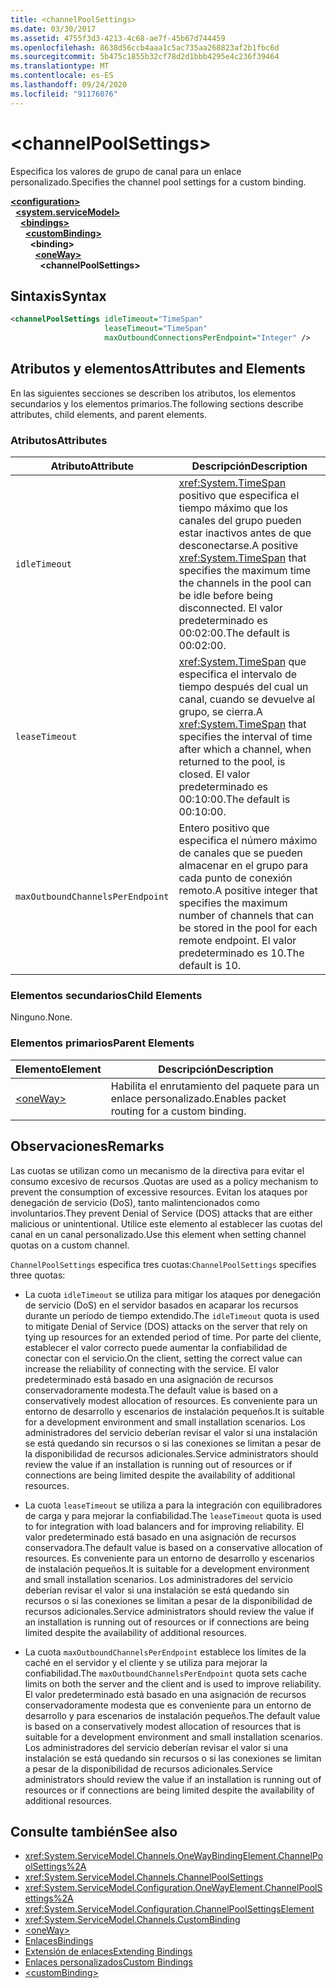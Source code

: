 ```yaml
---
title: <channelPoolSettings>
ms.date: 03/30/2017
ms.assetid: 4755f3d3-4213-4c68-ae7f-45b67d744459
ms.openlocfilehash: 8638d56ccb4aaa1c5ac735aa268823af2b1fbc6d
ms.sourcegitcommit: 5b475c1855b32cf78d2d1bbb4295e4c236f39464
ms.translationtype: MT
ms.contentlocale: es-ES
ms.lasthandoff: 09/24/2020
ms.locfileid: "91176076"
---
```

# \<channelPoolSettings>

<span data-ttu-id="eaf5f-101">Especifica los valores de grupo de canal para un enlace personalizado.</span><span class="sxs-lookup"><span data-stu-id="eaf5f-101">Specifies the channel pool settings for a custom binding.</span></span>  
  
[**\<configuration>**](../configuration-element.md)\
&nbsp;&nbsp;[**\<system.serviceModel>**](system-servicemodel.md)\
&nbsp;&nbsp;&nbsp;&nbsp;[**\<bindings>**](bindings.md)\
&nbsp;&nbsp;&nbsp;&nbsp;&nbsp;&nbsp;[**\<customBinding>**](custombinding.md)\
&nbsp;&nbsp;&nbsp;&nbsp;&nbsp;&nbsp;&nbsp;&nbsp;**\<binding>**\
&nbsp;&nbsp;&nbsp;&nbsp;&nbsp;&nbsp;&nbsp;&nbsp;&nbsp;&nbsp;[**\<oneWay>**](oneway.md)\
&nbsp;&nbsp;&nbsp;&nbsp;&nbsp;&nbsp;&nbsp;&nbsp;&nbsp;&nbsp;&nbsp;&nbsp;**\<channelPoolSettings>**  
  
## <a name="syntax"></a><span data-ttu-id="eaf5f-102">Sintaxis</span><span class="sxs-lookup"><span data-stu-id="eaf5f-102">Syntax</span></span>  
  
```xml  
<channelPoolSettings idleTimeout="TimeSpan"
                     leaseTimeout="TimeSpan"
                     maxOutboundConnectionsPerEndpoint="Integer" />
```  
  
## <a name="attributes-and-elements"></a><span data-ttu-id="eaf5f-103">Atributos y elementos</span><span class="sxs-lookup"><span data-stu-id="eaf5f-103">Attributes and Elements</span></span>  

 <span data-ttu-id="eaf5f-104">En las siguientes secciones se describen los atributos, los elementos secundarios y los elementos primarios.</span><span class="sxs-lookup"><span data-stu-id="eaf5f-104">The following sections describe attributes, child elements, and parent elements.</span></span>  
  
### <a name="attributes"></a><span data-ttu-id="eaf5f-105">Atributos</span><span class="sxs-lookup"><span data-stu-id="eaf5f-105">Attributes</span></span>  
  
|<span data-ttu-id="eaf5f-106">Atributo</span><span class="sxs-lookup"><span data-stu-id="eaf5f-106">Attribute</span></span>|<span data-ttu-id="eaf5f-107">Descripción</span><span class="sxs-lookup"><span data-stu-id="eaf5f-107">Description</span></span>|  
|---------------|-----------------|  
|`idleTimeout`|<span data-ttu-id="eaf5f-108"><xref:System.TimeSpan> positivo que especifica el tiempo máximo que los canales del grupo pueden estar inactivos antes de que desconectarse.</span><span class="sxs-lookup"><span data-stu-id="eaf5f-108">A positive <xref:System.TimeSpan> that specifies the maximum time the channels in the pool can be idle before being disconnected.</span></span> <span data-ttu-id="eaf5f-109">El valor predeterminado es 00:02:00.</span><span class="sxs-lookup"><span data-stu-id="eaf5f-109">The default is 00:02:00.</span></span>|  
|`leaseTimeout`|<span data-ttu-id="eaf5f-110"><xref:System.TimeSpan> que especifica el intervalo de tiempo después del cual un canal, cuando se devuelve al grupo, se cierra.</span><span class="sxs-lookup"><span data-stu-id="eaf5f-110">A <xref:System.TimeSpan> that specifies the interval of time after which a channel, when returned to the pool, is closed.</span></span> <span data-ttu-id="eaf5f-111">El valor predeterminado es 00:10:00.</span><span class="sxs-lookup"><span data-stu-id="eaf5f-111">The default is 00:10:00.</span></span>|  
|`maxOutboundChannelsPerEndpoint`|<span data-ttu-id="eaf5f-112">Entero positivo que especifica el número máximo de canales que se pueden almacenar en el grupo para cada punto de conexión remoto.</span><span class="sxs-lookup"><span data-stu-id="eaf5f-112">A positive integer that specifies the maximum number of channels that can be stored in the pool for each remote endpoint.</span></span> <span data-ttu-id="eaf5f-113">El valor predeterminado es 10.</span><span class="sxs-lookup"><span data-stu-id="eaf5f-113">The default is 10.</span></span>|  
  
### <a name="child-elements"></a><span data-ttu-id="eaf5f-114">Elementos secundarios</span><span class="sxs-lookup"><span data-stu-id="eaf5f-114">Child Elements</span></span>  

 <span data-ttu-id="eaf5f-115">Ninguno.</span><span class="sxs-lookup"><span data-stu-id="eaf5f-115">None.</span></span>  
  
### <a name="parent-elements"></a><span data-ttu-id="eaf5f-116">Elementos primarios</span><span class="sxs-lookup"><span data-stu-id="eaf5f-116">Parent Elements</span></span>  
  
|<span data-ttu-id="eaf5f-117">Elemento</span><span class="sxs-lookup"><span data-stu-id="eaf5f-117">Element</span></span>|<span data-ttu-id="eaf5f-118">Descripción</span><span class="sxs-lookup"><span data-stu-id="eaf5f-118">Description</span></span>|  
|-------------|-----------------|  
|[\<oneWay>](oneway.md)|<span data-ttu-id="eaf5f-119">Habilita el enrutamiento del paquete para un enlace personalizado.</span><span class="sxs-lookup"><span data-stu-id="eaf5f-119">Enables packet routing for a custom binding.</span></span>|  
  
## <a name="remarks"></a><span data-ttu-id="eaf5f-120">Observaciones</span><span class="sxs-lookup"><span data-stu-id="eaf5f-120">Remarks</span></span>  

 <span data-ttu-id="eaf5f-121">Las cuotas se utilizan como un mecanismo de la directiva para evitar el consumo excesivo de recursos .</span><span class="sxs-lookup"><span data-stu-id="eaf5f-121">Quotas are used as a policy mechanism to prevent the consumption of excessive resources.</span></span> <span data-ttu-id="eaf5f-122">Evitan los ataques por denegación de servicio (DoS), tanto malintencionados como involuntarios.</span><span class="sxs-lookup"><span data-stu-id="eaf5f-122">They prevent Denial of Service (DOS) attacks that are either malicious or unintentional.</span></span> <span data-ttu-id="eaf5f-123">Utilice este elemento al establecer las cuotas del canal en un canal personalizado.</span><span class="sxs-lookup"><span data-stu-id="eaf5f-123">Use this element when setting channel quotas on a custom channel.</span></span>  
  
 <span data-ttu-id="eaf5f-124">`ChannelPoolSettings` especifica tres cuotas:</span><span class="sxs-lookup"><span data-stu-id="eaf5f-124">`ChannelPoolSettings` specifies three quotas:</span></span>  
  
- <span data-ttu-id="eaf5f-125">La cuota `idleTimeout` se utiliza para mitigar los ataques por denegación de servicio (DoS) en el servidor basados en acaparar los recursos durante un período de tiempo extendido.</span><span class="sxs-lookup"><span data-stu-id="eaf5f-125">The `idleTimeout` quota is used to mitigate Denial of Service (DOS) attacks on the server that rely on tying up resources for an extended period of time.</span></span> <span data-ttu-id="eaf5f-126">Por parte del cliente, establecer el valor correcto puede aumentar la confiabilidad de conectar con el servicio.</span><span class="sxs-lookup"><span data-stu-id="eaf5f-126">On the client, setting the correct value can increase the reliability of connecting with the service.</span></span> <span data-ttu-id="eaf5f-127">El valor predeterminado está basado en una asignación de recursos conservadoramente modesta.</span><span class="sxs-lookup"><span data-stu-id="eaf5f-127">The default value is based on a conservatively modest allocation of resources.</span></span> <span data-ttu-id="eaf5f-128">Es conveniente para un entorno de desarrollo y escenarios de instalación pequeños.</span><span class="sxs-lookup"><span data-stu-id="eaf5f-128">It is suitable for a development environment and small installation scenarios.</span></span> <span data-ttu-id="eaf5f-129">Los administradores del servicio deberían revisar el valor si una instalación se está quedando sin recursos o si las conexiones se limitan a pesar de la disponibilidad de recursos adicionales.</span><span class="sxs-lookup"><span data-stu-id="eaf5f-129">Service administrators should review the value if an installation is running out of resources or if connections are being limited despite the availability of additional resources.</span></span>  
  
- <span data-ttu-id="eaf5f-130">La cuota `leaseTimeout` se utiliza a para la integración con equilibradores de carga y para mejorar la confiabilidad.</span><span class="sxs-lookup"><span data-stu-id="eaf5f-130">The `leaseTimeout` quota is used to for integration with load balancers and for improving reliability.</span></span> <span data-ttu-id="eaf5f-131">El valor predeterminado está basado en una asignación de recursos conservadora.</span><span class="sxs-lookup"><span data-stu-id="eaf5f-131">The default value is based on a conservative allocation of resources.</span></span> <span data-ttu-id="eaf5f-132">Es conveniente para un entorno de desarrollo y escenarios de instalación pequeños.</span><span class="sxs-lookup"><span data-stu-id="eaf5f-132">It is suitable for a development environment and small installation scenarios.</span></span> <span data-ttu-id="eaf5f-133">Los administradores del servicio deberían revisar el valor si una instalación se está quedando sin recursos o si las conexiones se limitan a pesar de la disponibilidad de recursos adicionales.</span><span class="sxs-lookup"><span data-stu-id="eaf5f-133">Service administrators should review the value if an installation is running out of resources or if connections are being limited despite the availability of additional resources.</span></span>  
  
- <span data-ttu-id="eaf5f-134">La cuota `maxOutboundChannelsPerEndpoint` establece los límites de la caché en el servidor y el cliente y se utiliza para mejorar la confiabilidad.</span><span class="sxs-lookup"><span data-stu-id="eaf5f-134">The `maxOutboundChannelsPerEndpoint` quota sets cache limits on both the server and the client and is used to improve reliability.</span></span> <span data-ttu-id="eaf5f-135">El valor predeterminado está basado en una asignación de recursos conservadoramente modesta que es conveniente para un entorno de desarrollo y para escenarios de instalación pequeños.</span><span class="sxs-lookup"><span data-stu-id="eaf5f-135">The default value is based on a conservatively modest allocation of resources that is suitable for a development environment and small installation scenarios.</span></span> <span data-ttu-id="eaf5f-136">Los administradores del servicio deberían revisar el valor si una instalación se está quedando sin recursos o si las conexiones se limitan a pesar de la disponibilidad de recursos adicionales.</span><span class="sxs-lookup"><span data-stu-id="eaf5f-136">Service administrators should review the value if an installation is running out of resources or if connections are being limited despite the availability of additional resources.</span></span>  
  
## <a name="see-also"></a><span data-ttu-id="eaf5f-137">Consulte también</span><span class="sxs-lookup"><span data-stu-id="eaf5f-137">See also</span></span>

- <xref:System.ServiceModel.Channels.OneWayBindingElement.ChannelPoolSettings%2A>
- <xref:System.ServiceModel.Channels.ChannelPoolSettings>
- <xref:System.ServiceModel.Configuration.OneWayElement.ChannelPoolSettings%2A>
- <xref:System.ServiceModel.Configuration.ChannelPoolSettingsElement>
- <xref:System.ServiceModel.Channels.CustomBinding>
- [\<oneWay>](oneway.md)
- [<span data-ttu-id="eaf5f-138">Enlaces</span><span class="sxs-lookup"><span data-stu-id="eaf5f-138">Bindings</span></span>](../../../wcf/bindings.md)
- [<span data-ttu-id="eaf5f-139">Extensión de enlaces</span><span class="sxs-lookup"><span data-stu-id="eaf5f-139">Extending Bindings</span></span>](../../../wcf/extending/extending-bindings.md)
- [<span data-ttu-id="eaf5f-140">Enlaces personalizados</span><span class="sxs-lookup"><span data-stu-id="eaf5f-140">Custom Bindings</span></span>](../../../wcf/extending/custom-bindings.md)
- [\<customBinding>](custombinding.md)
